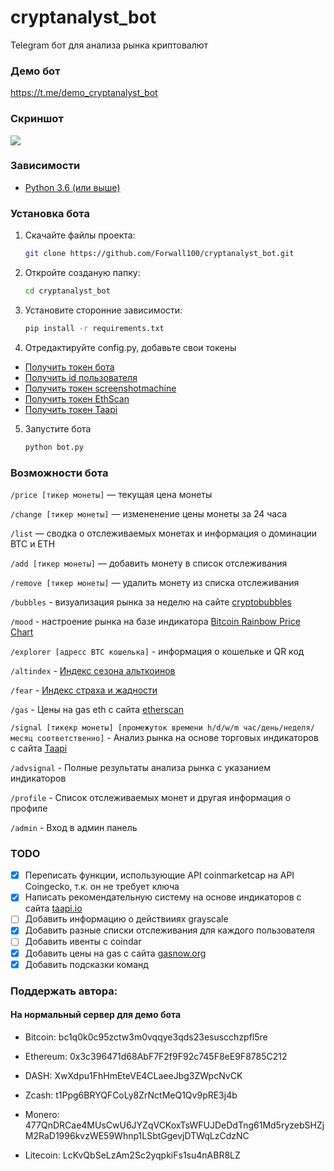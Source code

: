 # cryptanalyst_bot
Telegram бот для анализа рынка криптовалют

### Демо бот
https://t.me/demo_cryptanalyst_bot

### Скриншот
![](https://i.imgur.com/5JBtHcx.png)


### Зависимости
* [Python 3.6 (или выше)](https://www.python.org/)

### Установка бота
1. Скачайте файлы проекта:
   ```bash
   git clone https://github.com/Forwall100/cryptanalyst_bot.git
   ```
   
2. Откройте созданую папку:
   ```bash
   cd cryptanalyst_bot
   ```

3. Установите сторонние зависимости:
   ```bash
   pip install -r requirements.txt
   ```

4. Отредактируйте config.py, добавьте свои токены
* [Получить токен бота](https://t.me/BotFather)
* [Получить id пользователя](https://t.me/getmyid_bot)
* [Получить токен screenshotmachine](https://www.screenshotmachine.com/)
* [Получить токен EthScan](https://etherscan.io/)
* [Получить токен Taapi](https://taapi.io/)

5. Запустите бота
    ```bash
    python bot.py
    ```

### Возможности бота
```/price [тикер монеты]``` — текущая цена монеты

```/change [тикер монеты]``` — измененение цены монеты за 24 часа  

```/list``` — сводка о отслеживаемых монетах и информация о доминации BTC и ETH

```/add [тикер монеты]``` — добавить монету в список отслеживания  

```/remove [тикер монеты]``` — удалить монету из списка отслеживания  

```/bubbles``` - визуализация рынка за неделю на сайте [cryptobubbles](https://cryptobubbles.net/)

```/mood``` - настроение рынка на базе индикатора [Bitcoin Rainbow Price Chart](https://www.blockchaincenter.net/bitcoin-rainbow-chart/)

```/explorer [адресс BTC кошелька]``` - информация о кошельке и QR код  

```/altindex``` - [Индекс сезона альткоинов](https://www.blockchaincenter.net/altcoin-season-index/)

```/fear``` - [Индекс страха и жадности](https://alternative.me/crypto/fear-and-greed-index/)

```/gas``` - Цены на gas eth с сайта [etherscan](https://etherscan.io/gastracker)

```/signal [тикекр монеты] [промежуток времени h/d/w/m час/день/неделя/месяц соответственно]``` - Анализ рынка на основе торговых индикаторов с сайта [Taapi](https://taapi.io/)

```/advsignal``` - Полные результаты анализа рынка с указанием индикаторов

```/profile``` - Список отслеживаемых монет и другая информация о профиле

```/admin``` - Вход в админ панель

### TODO
- [X] Переписать функции, использующие API coinmarketcap на API Coingecko, т.к. он не требует ключа 
- [X] Написать рекомендательную систему на основе индикаторов с сайта [taapi.io](https://taapi.io/)
- [ ] Добавить информацию о действииях grayscale
- [X] Добавить разные списки отслеживания для каждого пользователя
- [ ] Добавить ивенты с coindar
- [X] Добавить цены на gas с сайта [gasnow.org](https://www.gasnow.org/)
- [X] Добавить подсказки команд

### Поддержать автора:
#### На нормальный сервер для демо бота

* Bitcoin: bc1q0k0c95zctw3m0vqqye3qds23esuscchzpfl5re

* Ethereum: 0x3c396471d68AbF7F2f9F92c745F8eE9F8785C212

* DASH: XwXdpu1FhHmEteVE4CLaeeJbg3ZWpcNvCK

* Zcash: t1Ppg6BRYQFCoLy8ZrNctMeQ1Qv9pRE3j4b

* Monero: 477QnDRCae4MUsCwU6JYZqVCKoxTsWFUJDeDdTng61Md5ryzebSHZjM2RaD1996kvzWE59Whnp1LSbtGgevjDTWqLzCdzNC

* Litecoin: LcKvQbSeLzAm2Sc2yqpkiFs1su4nABR8LZ
